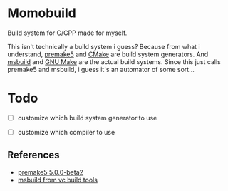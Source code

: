 # Momobuild

Build system for C/CPP made for myself.

This isn't technically a build system i guess? Because from what i understand, [premake5](https://premake.github.io/) and [CMake](https://cmake.org/) are build system generators. And [msbuild](https://visualstudio.microsoft.com/downloads/#build-tools-for-visual-studio-2022) and [GNU Make](https://www.gnu.org/software/make/) are the actual build systems. Since this just calls premake5 and msbuild, i guess it's an automator of some sort...

# Todo
- [ ] customize which build system generator to use
- [ ] customize which compiler to use


## References
- [premake5 5.0.0-beta2](https://github.com/premake/premake-core/releases)
- [msbuild from vc build tools](https://visualstudio.microsoft.com/downloads/#build-tools-for-visual-studio-2022)
